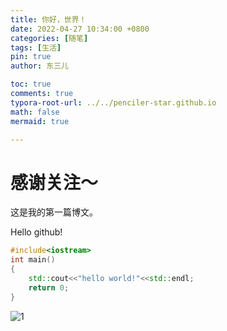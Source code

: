 ```yaml
---
title: 你好，世界！
date: 2022-04-27 10:34:00 +0800
categories: [随笔]
tags: [生活]
pin: true
author: 东三儿

toc: true
comments: true
typora-root-url: ../../penciler-star.github.io
math: false
mermaid: true

---
```


# 感谢关注～ 

这是我的第一篇博文。

Hello github!

```c++
#include<iostream>
int main()
{
    std::cout<<"hello world!"<<std::endl;
    return 0;
}
```

![1](/../penciler-star.github.io/assets/blog_res/2021-03-30-hello-world.assets/1.jpg)